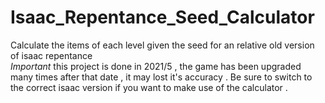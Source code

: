 # Isaac_Repentance_Seed_Calculator
Calculate the items of each level given the seed for an relative old version of isaac repentance  
*Important* this project is done in 2021/5 , the game has been upgraded many times after that date , it may lost it's accuracy . Be sure to switch to the correct isaac version if you want to make use of the calculator .  
